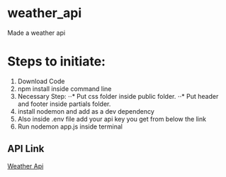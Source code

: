 # weather_api
Made a weather api

# Steps to initiate:

1. Download Code
2. npm install inside command line
3. Necessary Step:
  ⋅⋅* Put css folder inside public folder.
  ⋅⋅* Put header and footer inside partials folder.
4. install nodemon and add as a dev dependency
5. Also inside .env file add your api key you get from below the link 
6. Run nodemon app.js inside terminal

## API Link
[Weather Api](https://openweathermap.org/find)
